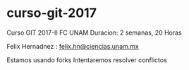 # curso-git-2017

Curso GIT 2017-II FC UNAM
Duracion: 2 semanas, 20 Horas

Felix Hernadnez : felix.hn@ciencias.unam.mx

Estamos usando forks
Intentaremos resolver conflictos